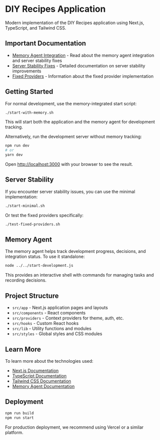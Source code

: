 # DIY Recipes Application

Modern implementation of the DIY Recipes application using Next.js, TypeScript, and Tailwind CSS.

## Important Documentation

- [Memory Agent Integration](./README-MEMORY-INTEGRATION.md) - Read about the memory agent integration and server stability fixes
- [Server Stability Fixes](./SERVER_STABILITY_FIXES.md) - Detailed documentation on server stability improvements
- [Fixed Providers](./FIXED_PROVIDERS_README.md) - Information about the fixed provider implementation

## Getting Started

For normal development, use the memory-integrated start script:

```bash
./start-with-memory.sh
```

This will start both the application and the memory agent for development tracking.

Alternatively, run the development server without memory tracking:

```bash
npm run dev
# or
yarn dev
```

Open [http://localhost:3000](http://localhost:3000) with your browser to see the result.

## Server Stability

If you encounter server stability issues, you can use the minimal implementation:

```bash
./start-minimal.sh
```

Or test the fixed providers specifically:

```bash
./test-fixed-providers.sh
```

## Memory Agent

The memory agent helps track development progress, decisions, and integration status. To use it standalone:

```bash
node ../../start-development.js
```

This provides an interactive shell with commands for managing tasks and recording decisions.

## Project Structure

- `src/app` - Next.js application pages and layouts
- `src/components` - React components
- `src/providers` - Context providers for theme, auth, etc.
- `src/hooks` - Custom React hooks
- `src/lib` - Utility functions and modules
- `src/styles` - Global styles and CSS modules

## Learn More

To learn more about the technologies used:

- [Next.js Documentation](https://nextjs.org/docs)
- [TypeScript Documentation](https://www.typescriptlang.org/docs/)
- [Tailwind CSS Documentation](https://tailwindcss.com/docs)
- [Memory Agent Documentation](../../agents/memory/USAGE.md)

## Deployment

```bash
npm run build
npm run start
```

For production deployment, we recommend using Vercel or a similar platform.
